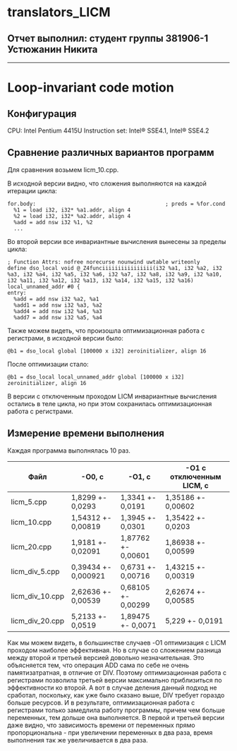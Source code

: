 # translators_LICM

## Отчет выполнил: студент группы 381906-1 Устюжанин Никита
***
# Loop-invariant code motion

## Конфигурация 

CPU: Intel Pentium 4415U
Instruction set: Intel® SSE4.1, Intel® SSE4.2

## Сравнение различных вариантов программ

Для сравнения возьмем licm_10.cpp.

В исходной версии видно, что сложения выполняются на каждой итерации цикла:
```
for.body:                                         ; preds = %for.cond
  %1 = load i32, i32* %a1.addr, align 4
  %2 = load i32, i32* %a2.addr, align 4
  %add = add nsw i32 %1, %2
  ...
```

Во второй версии все инвариантные вычисления вынесены за пределы цикла:
```
; Function Attrs: nofree norecurse nounwind uwtable writeonly
define dso_local void @_Z4funciiiiiiiiiiiiiiii(i32 %a1, i32 %a2, i32 %a3, i32 %a4, i32 %a5, i32 %a6, i32 %a7, i32 %a8, i32 %a9, i32 %a10, i32 %a11, i32 %a12, i32 %a13, i32 %a14, i32 %a15, i32 %a16) local_unnamed_addr #0 {
entry:
  %add = add nsw i32 %a2, %a1
  %add1 = add nsw i32 %a3, %a2
  %add4 = add nsw i32 %a4, %a3
  %add7 = add nsw i32 %a5, %a4
```
Также можем видеть, что произошла оптимизационная работа с регистрами, в исходной версии было:
```
@b1 = dso_local global [100000 x i32] zeroinitializer, align 16
```
После оптимизации стало:
```
@b1 = dso_local local_unnamed_addr global [100000 x i32] zeroinitializer, align 16
```
В версии с отключенным проходом LICM инвариантные вычисления остались в теле цикла, но при этом сохранилась оптимизационная работа с регистрами.

## Измерение времени выполнения

Каждая программа выполнялась 10 раз.

|       Файл         |         -O0, с          |        -O1, c       | -O1 с отключенным LICM, с |
|--------------------|-------------------------|---------------------|---------------------------|
|    licm_5.cpp      |     1,8299 +- 0,0293    |  1,3341 +- 0,0191   |    1,35186 +- 0,00602     |
|    licm_10.cpp     |    1,54312 +- 0,00819   |  1,3945 +- 0,0301   |     1,35422 +- 0,0203     |
|    licm_20.cpp     |     1,9181 +- 0,02091   | 1,87762 +- 0,00601  |    1,86938 +- 0,00599     |
|   licm_div_5.cpp   |   0,39434 +- 0,000921   |  0,6731 +- 0,00716  |    1,43215 +- 0,00319     |
|   licm_div_10.cpp  |    2,62636 +- 0,00539   | 0,68105 +- 0,00299  |    2,62674 +- 0,00585     |
|   licm_div_20.cpp  |     5,2133 +- 0,0519    | 1,89475 +- 0,0071   |     5,229  +- 0,0191      |

Как мы можем видеть, в большинстве случаев -O1 оптимизация с LICM проходом наиболее эффективная. Но в случае со сложением разница между второй и третьей версией довольно незначительная. Это объясняется тем, что операция ADD сама по себе не очень памятизатратная, в отличие от DIV. Поэтому оптимизационная работа с регистрами позволила третьей версии максимально приблизиться по эффективности ко второй. А вот в случае деления данный подход не сработал, поскольку, как уже было сказано выше, DIV требует гораздо больше ресурсов. И в результате, оптимизационная работа с регистрами только замедлила работу программы, причем чем больше переменных, тем дольше она выполняется. В первой и третьей версии даже видно, что зависимость времени от переменных прямо пропорциональна - при увеличении переменных в два раза, время выполнения так же увеличивается в два раза.
